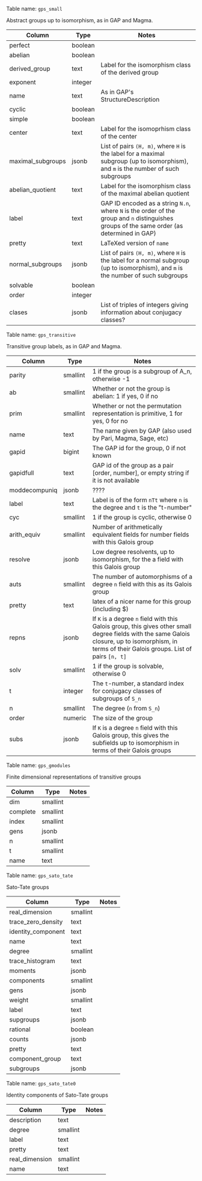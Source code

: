 Table name: `gps_small`

Abstract groups up to isomorphism, as in GAP and Magma.

Column            | Type    | Notes
------------------|---------|------
perfect           | boolean | 
abelian           | boolean | 
derived_group     | text    | Label for the isomorphism class of the derived group
exponent          | integer | 
name              | text    | As in GAP's StructureDescription
cyclic            | boolean | 
simple            | boolean | 
center            | text    | Label for the isomoprhism class of the center
maximal_subgroups | jsonb   | List of pairs `(H, m)`, where `H` is the label for a maximal subgroup (up to isomorphism), and `m` is the number of such subgroups
abelian_quotient  | text    | Label for the isomorphism class of the maximal abelian quotient
label             | text    | GAP ID encoded as a string `N.n`, where `N` is the order of the group and `n` distinguishes groups of the same order (as determined in GAP)
pretty            | text    | LaTeXed version of `name`
normal_subgroups  | jsonb   | List of pairs `(H, m)`, where `H` is the label for a normal subgroup (up to isomorphism), and `m` is the number of such subgroups
solvable          | boolean | 
order             | integer | 
clases            | jsonb   | List of triples of integers giving information about conjugacy classes?

Table name: `gps_transitive`

Transitive group labels, as in GAP and Magma.

Column        | Type     | Notes
--------------|----------|------
parity        | smallint | 1 if the group is a subgroup of A_n, otherwise -1
ab            | smallint | Whether or not the group is abelian: 1 if yes, 0 if no
prim          | smallint | Whether or not the permutation representation is primitive, 1 for yes, 0 for no
name          | text     | The name given by GAP (also used by Pari, Magma, Sage, etc)
gapid         | bigint   | The GAP id for the group, 0 if not known
gapidfull     | text     | GAP id of the group as a pair [order, number], or empty string if it is not available
moddecompuniq | jsonb    | ????
label         | text     | Label is of the form `nTt` where `n` is the degree and `t` is the "t-number"
cyc           | smallint | 1 if the group is cyclic, otherwise 0
arith_equiv   | smallint | Number of arithmetically equivalent fields for number fields with this Galois group
resolve       | jsonb    | Low degree resolvents, up to isomorphism, for the a field with this Galois group
auts          | smallint | The number of automorphisms of a degree `n` field with this as its Galois group
pretty        | text     | latex of a nicer name for this group (including $)
repns         | jsonb    | If `K` is a degree `n` field with this Galois group, this gives other small degree fields with the same Galois closure, up to isomorphism, in terms of their Galois groups.  List of pairs `[n, t]`
solv          | smallint | 1 if the group is solvable, otherwise 0
t             | integer  | The `t`-number, a standard index for conjugacy classes of subgroups of `S_n`
n             | smallint | The degree (`n` from `S_n`)
order         | numeric  | The size of the group
subs          | jsonb    | If `K` is a degree `n` field with this Galois group, this gives the subfields up to isomorphism in terms of their Galois groups

Table name: `gps_gmodules`

Finite dimensional representations of transitive groups

Column   | Type     | Notes
---------|----------|------
dim      | smallint | 
complete | smallint | 
index    | smallint | 
gens     | jsonb    | 
n        | smallint | 
t        | smallint | 
name     | text     | 

Table name: `gps_sato_tate`

Sato-Tate groups

Column             | Type     | Notes
-------------------|----------|------
real_dimension     | smallint | 
trace_zero_density | text     | 
identity_component | text     | 
name               | text     | 
degree             | smallint | 
trace_histogram    | text     | 
moments            | jsonb    | 
components         | smallint | 
gens               | jsonb    | 
weight             | smallint | 
label              | text     | 
supgroups          | jsonb    | 
rational           | boolean  | 
counts             | jsonb    | 
pretty             | text     | 
component_group    | text     | 
subgroups          | jsonb    | 

Table name: `gps_sato_tate0`

Identity components of Sato-Tate groups

Column         | Type     | Notes
---------------|----------|------
description    | text     | 
degree         | smallint | 
label          | text     | 
pretty         | text     | 
real_dimension | smallint | 
name           | text     | 

